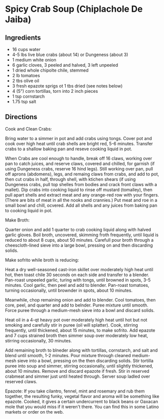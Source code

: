 # Spicy Crab Soup (Chiplachole De Jaiba) 

<!-- BEGIN content -->

## Ingredients

- 16 cups water
- 4-5 lbs live blue crabs (about 14) or Dungeness (about 3)
- 1 medium white onion
- 6 garlic cloves, 3 peeled and halved, 3 left unpeeled
- 1 dried whole chipolte chile, stemmed
- 2 lb tomatoes
- 2 tbs olive oil
- 3 fresh epazote sprigs ot 1 tbs dried (see notes below)
- 4 (5") corn tortillas, torn into 2 inch pieces
- 1 tsp cornstarch
- 1.75 tsp salt

## Directions

Cook and Clean Crabs:  
 Bring water to a simmer in pot and add crabs using tongs. Cover pot and cook over high heat until crab shells are bright red, 5-6 minutes. Transfer crabs to a shallow baking pan and reseve cooking liquid in pot.  
  
 When Crabs are cool enough to handle, break off 16 claws, working over pan to catch juices, and reserve claws, covered and chilled, for garnish (if using Dungeness crabs, reserve 16 hind legs). Still working over pan, pull off aprons (abdomens), legs, and remaing claws from crabs, and add to pot, then cut crabs in half, through shell, with ktichen shears (if using Dungeness crabs, pull top shelles from bodies and crack front claws with a mallet). Dip crabs into cooking liquid to rinse off mustard (tomalley), then pull apart shells and extract meat and any orange-red row with your fingers. (There are bits of meat in all the nooks and crannies.) Put meat and roe in a small bowl and chill, ocvered. Add all shells and any juices from baking pan to cooking liquid in pot.  
  
 Make Broth:  
 Quarter onion and add 1 quarter to crab cooking liquid along with halved garlic gloves. Boil broth, uncovered, skimming froth frequently, until liquid is reduced to about 8 cups, about 50 minutes. Carefull pour broth through a cheescloth-lined sieve into a large bowl, pressing on and then discarding solids.  
  
 Make sofrito while broth is reducing:  
 Heat a dry well-seasoned cast-iron skillet over moderately high heat until hot, then toast chile 30 seconds on each side and transfer to a blender. Pan-roast unpeeled garlic, turing with tongs, until browned in spots, 3-5 minutes. Cool garlic, then peel and add to blender. Pan-roast tomatoes, turning occasionally, until brownder in spots, about 10 minutes.  
  
 Meanwhile, chop remaining onion and add to blender. Cool tomatoes, then core, peel, and quarter and add to belnder. Puree mixture until smooth. Force puree through a medium-mesh sieve into a bowl and discard solids.  
  
 Heat oil in a 4-qt heavy pot over moderately high heat until hot but not smoking and carefully stir in puree (oil will splatter). Cook, stirring frequently, until thickened, about 15 minutes, to make sofrito. Add epazote and 7 cups strained broth then simmer soup over moderately low heat, stirring occasionally, 30 minutes.  
  
 Add remaining broth to blneder along with tortillas, cornstarch, and salt and blend until smooth, 1-2 minutes. Pour mixture through cleaned medium-mesh sieve into a bowl, pressing on the then discarding solids. Stir tortilla puree into soup and simmer, stirring occasionally, until slightly thickened, about 10 minutes. Remove and discard epazote if fresh. Stir in reserved crabmeat and simmer just until heated through. Server soup ladled over reserved claws.

Epazote: If you take cilantro, fennel, mint and rosemary and rub them together, the resulting funky, vegetal flavor and aroma will be something like epazote. Cooked, it gives a certain undercurrent to black beans or Oaxacan mole that you would miss if it weren't there. You can find this in some Latino markets or order on the web.

<!-- END content -->

